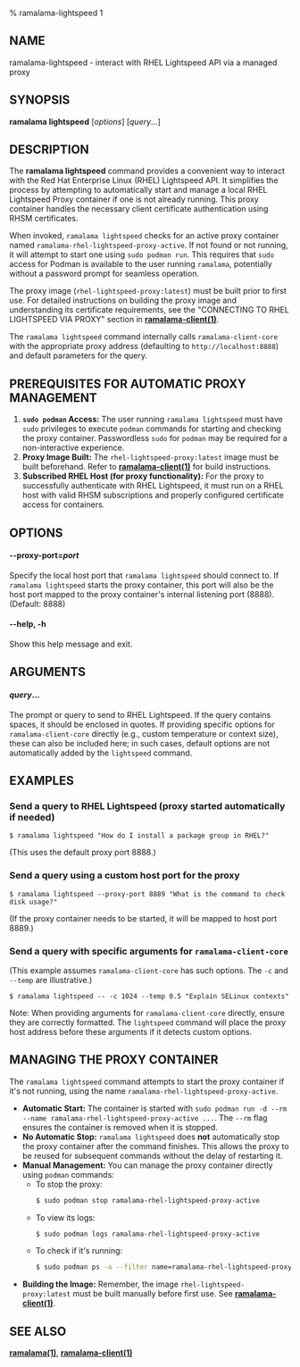 % ramalama-lightspeed 1

## NAME
ramalama-lightspeed - interact with RHEL Lightspeed API via a managed proxy

## SYNOPSIS
**ramalama lightspeed** [*options*] [_query_...]

## DESCRIPTION
The **ramalama lightspeed** command provides a convenient way to interact with the Red Hat Enterprise Linux (RHEL) Lightspeed API. It simplifies the process by attempting to automatically start and manage a local RHEL Lightspeed Proxy container if one is not already running. This proxy container handles the necessary client certificate authentication using RHSM certificates.

When invoked, `ramalama lightspeed` checks for an active proxy container named `ramalama-rhel-lightspeed-proxy-active`. If not found or not running, it will attempt to start one using `sudo podman run`. This requires that `sudo` access for Podman is available to the user running `ramalama`, potentially without a password prompt for seamless operation.

The proxy image (`rhel-lightspeed-proxy:latest`) must be built prior to first use. For detailed instructions on building the proxy image and understanding its certificate requirements, see the "CONNECTING TO RHEL LIGHTSPEED VIA PROXY" section in **[ramalama-client(1)](ramalama-client.1.md)**.

The `ramalama lightspeed` command internally calls `ramalama-client-core` with the appropriate proxy address (defaulting to `http://localhost:8888`) and default parameters for the query.

## PREREQUISITES FOR AUTOMATIC PROXY MANAGEMENT

1.  **`sudo podman` Access:** The user running `ramalama lightspeed` must have `sudo` privileges to execute `podman` commands for starting and checking the proxy container. Passwordless `sudo` for `podman` may be required for a non-interactive experience.
2.  **Proxy Image Built:** The `rhel-lightspeed-proxy:latest` image must be built beforehand. Refer to **[ramalama-client(1)](ramalama-client.1.md)** for build instructions.
3.  **Subscribed RHEL Host (for proxy functionality):** For the proxy to successfully authenticate with RHEL Lightspeed, it must run on a RHEL host with valid RHSM subscriptions and properly configured certificate access for containers.

## OPTIONS

#### **--proxy-port**=*port*
Specify the local host port that `ramalama lightspeed` should connect to. If `ramalama lightspeed` starts the proxy container, this port will also be the host port mapped to the proxy container's internal listening port (8888).
(Default: 8888)

#### **--help**, **-h**
Show this help message and exit.

## ARGUMENTS

#### _query_...
The prompt or query to send to RHEL Lightspeed. If the query contains spaces, it should be enclosed in quotes. If providing specific options for `ramalama-client-core` directly (e.g., custom temperature or context size), these can also be included here; in such cases, default options are not automatically added by the `lightspeed` command.

## EXAMPLES

### Send a query to RHEL Lightspeed (proxy started automatically if needed)
```
$ ramalama lightspeed "How do I install a package group in RHEL?"
```
(This uses the default proxy port 8888.)

### Send a query using a custom host port for the proxy
```
$ ramalama lightspeed --proxy-port 8889 "What is the command to check disk usage?"
```
(If the proxy container needs to be started, it will be mapped to host port 8889.)

### Send a query with specific arguments for `ramalama-client-core`
(This example assumes `ramalama-client-core` has such options. The `-c` and `--temp` are illustrative.)
```
$ ramalama lightspeed -- -c 1024 --temp 0.5 "Explain SELinux contexts"
```
Note: When providing arguments for `ramalama-client-core` directly, ensure they are correctly formatted. The `lightspeed` command will place the proxy host address before these arguments if it detects custom options.

## MANAGING THE PROXY CONTAINER

The `ramalama lightspeed` command attempts to start the proxy container if it's not running, using the name `ramalama-rhel-lightspeed-proxy-active`.

*   **Automatic Start:** The container is started with `sudo podman run -d --rm --name ramalama-rhel-lightspeed-proxy-active ...`. The `--rm` flag ensures the container is removed when it is stopped.
*   **No Automatic Stop:** `ramalama lightspeed` does **not** automatically stop the proxy container after the command finishes. This allows the proxy to be reused for subsequent commands without the delay of restarting it.
*   **Manual Management:** You can manage the proxy container directly using `podman` commands:
    *   To stop the proxy:
        ```bash
        $ sudo podman stop ramalama-rhel-lightspeed-proxy-active
        ```
    *   To view its logs:
        ```bash
        $ sudo podman logs ramalama-rhel-lightspeed-proxy-active
        ```
    *   To check if it's running:
        ```bash
        $ sudo podman ps -a --filter name=ramalama-rhel-lightspeed-proxy-active
        ```
*   **Building the Image:** Remember, the image `rhel-lightspeed-proxy:latest` must be built manually before first use. See **[ramalama-client(1)](ramalama-client.1.md)**.

## SEE ALSO
**[ramalama(1)](ramalama.1.md)**, **[ramalama-client(1)](ramalama-client.1.md)**
